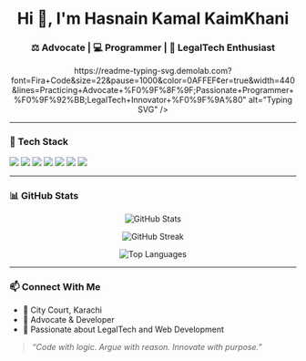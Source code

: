 <h1 align="center">Hi 👋, I'm Hasnain Kamal KaimKhani</h1>
<h3 align="center">⚖️ Advocate | 💻 Programmer | 🚀 LegalTech Enthusiast</h3>

<p align="center">
https://readme-typing-svg.demolab.com?font=Fira+Code&size=22&pause=1000&color=0AFFEF&center=true&width=440&lines=Practicing+Advocate+%F0%9F%8F%9F️;Passionate+Programmer+%F0%9F%92%BB;LegalTech+Innovator+%F0%9F%9A%80" alt="Typing SVG" />
</p>

---

### 🔧 Tech Stack
<p align="left">
  <img src="https://img.shields.io/badge/HTML-E34F26?style=for-the-badge&logo=html5&logoColor=white"/>
  <img src="https://img.shields.io/badge/CSS-1572B6?style=for-the-badge&logo=css3&logoColor=white"/>
  <img src="https://img.shields.io/badge/JavaScript-F7DF1E?style=for-the-badge&logo=javascript&logoColor=black"/>
  <img src="https://img.shields.io/badge/React-20232A?style=for-the-badge&logo=react&logoColor=61DAFB"/>
  <img src="https://img.shields.io/badge/Node.js-339933?style=for-the-badge&logo=nodedotjs&logoColor=white"/>
  <img src="https://img.shields.io/badge/PHP-777BB4?style=for-the-badge&logo=php&logoColor=white"/>
  <img src="https://img.shields.io/badge/MySQL-4479A1?style=for-the-badge&logo=mysql&logoColor=white"/>
</p>

---

### 📊 GitHub Stats
<p align="center">
  <img src="https://github-readme-stats.vercel.app/api?username=YourUsername&show_icons=true&theme=tokyonight" alt="GitHub Stats" />
</p>

<p align="center">
  <img src="https://github-readme-streak-stats.herokuapp.com/?user=YourUsername&theme=tokyonight" alt="GitHub Streak" />
</p>

<p align="center">
  <img src="https://github-readme-stats.vercel.app/api/top-langs/?username=YourUsername&layout=compact&theme=tokyonight" alt="Top Languages" />
</p>

---

### 📫 Connect With Me
- 📍 City Court, Karachi
- 💼 Advocate & Developer
- 💬 Passionate about LegalTech and Web Development

> *“Code with logic. Argue with reason. Innovate with purpose.”*

